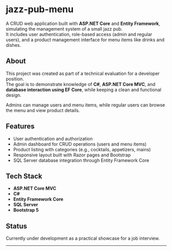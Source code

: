 # jazz-pub-menu

A CRUD web application built with **ASP.NET Core** and **Entity Framework**, simulating the management system of a small jazz pub.  
It includes user authentication, role-based access (admin and regular users), and a product management interface for menu items like drinks and dishes.

## About

This project was created as part of a technical evaluation for a developer position.  
The goal is to demonstrate knowledge of **C#**, **ASP.NET Core MVC**, and **database interaction using EF Core**, while keeping a clean and functional design.

Admins can manage users and menu items, while regular users can browse the menu and view product details.

## Features

- User authentication and authorization  
- Admin dashboard for CRUD operations (users and menu items)  
- Product listing with categories (e.g., cocktails, appetizers, mains)  
- Responsive layout built with Razor pages and Bootstrap  
- SQL Server database integration through Entity Framework Core  

## Tech Stack

- **ASP.NET Core MVC**  
- **C#**  
- **Entity Framework Core**  
- **SQL Server**  
- **Bootstrap 5**  

## Status

Currently under development as a practical showcase for a job interview.

---

